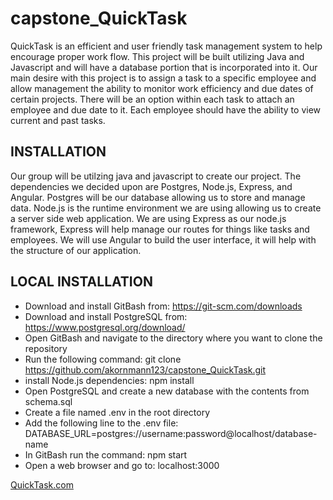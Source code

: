 # capstone_QuickTask
QuickTask is an efficient and user friendly task management system to help encourage proper work flow. This project will be built utilizing Java and Javascript and will have a database portion that is incorporated into it. Our main desire with this project is to assign a task to a specific employee and allow management the ability to monitor work efficiency and due dates of certain projects. There will be an option within each task to attach an employee and due date to it. Each employee should have the ability to view current and past tasks.

## INSTALLATION 
Our group will be utilzing java and javascript to create our project. The dependencies we decided upon are Postgres, Node.js, Express, and Angular. Postgres will be our database allowing us to store and manage data. Node.js is the runtime environment we are using allowing us to create a server side web application. We are using Express as our node.js framework, Express will help manage our routes for things like tasks and employees. We will use Angular to build the user interface, it will help with the structure of our application.

## LOCAL INSTALLATION
- Download and install GitBash from: https://git-scm.com/downloads
- Download and install PostgreSQL from: https://www.postgresql.org/download/
- Open GitBash and navigate to the directory where you want to clone the repository
- Run the following command: git clone https://github.com/akornmann123/capstone_QuickTask.git
- install Node.js dependencies: npm install
- Open PostgreSQL and create a new database with the contents from schema.sql
- Create a file named .env in the root directory
- Add the following line to the .env file: DATABASE_URL=postgres://username:password@localhost/database-name
- In GitBash run the command: npm start
- Open a web browser and go to: localhost:3000

[QuickTask.com](https://quicktask-9692.onrender.com)
